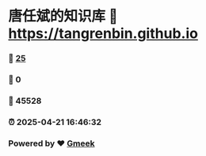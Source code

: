 # 唐任斌的知识库 :link: https://tangrenbin.github.io 
### :page_facing_up: [25](https://tangrenbin.github.io/tag.html) 
### :speech_balloon: 0 
### :hibiscus: 45528 
### :alarm_clock: 2025-04-21 16:46:32 
### Powered by :heart: [Gmeek](https://github.com/Meekdai/Gmeek)
